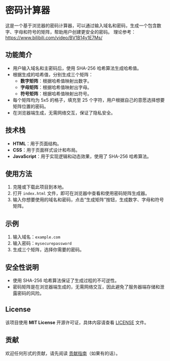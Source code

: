 # 密码计算器

这是一个基于浏览器的密码计算器，可以通过输入域名和密码，生成一个包含数字、字母和符号的矩阵，帮助用户创建更安全的密码。
理论参考：https://www.bilibili.com/video/BV1B14y1E7Ms/

## 功能简介

- 用户输入域名和主密码后，使用 SHA-256 哈希算法生成哈希值。
- 根据生成的哈希值，分别生成三个矩阵：
  - **数字矩阵**：根据哈希值映射出数字。
  - **字母矩阵**：根据哈希值映射出字母。
  - **符号矩阵**：根据哈希值映射出符号。
- 每个矩阵均为 5x5 的格子，填充至 25 个字符，用户根据自己的意愿选择想要矩阵位置的密码。
- 在浏览器端生成，无需网络交互，保证了隐私安全。

## 技术栈

- **HTML**：用于页面结构。
- **CSS**：用于页面样式设计和布局。
- **JavaScript**：用于实现逻辑和动态效果，使用了 SHA-256 哈希算法。

## 使用方法

1. 克隆或下载此项目到本地。
2. 打开 `index.html` 文件，即可在浏览器中查看和使用密码矩阵生成器。
3. 输入你想要使用的域名和密码，点击“生成矩阵”按钮，生成数字、字母和符号矩阵。

## 示例

1. 输入域名：`example.com`
2. 输入密码：`mysecurepassword`
3. 生成三个矩阵，选择你需要的密码。

## 安全性说明

- 使用 SHA-256 哈希算法保证了生成过程的不可逆性。
- 密码矩阵是在浏览器端生成的，无需网络交互，因此避免了服务器端存储和泄露密码的风险。
  
## License

该项目使用 **MIT License** 开源许可证，具体内容请查看 [LICENSE](LICENSE) 文件。

## 贡献

欢迎任何形式的贡献，请先阅读 [贡献指南](CONTRIBUTING.md)（如果有的话）。

